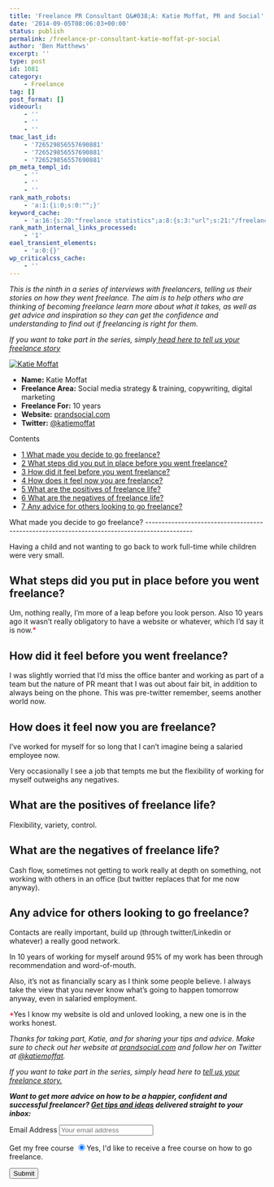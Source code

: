 ```yaml
---
title: 'Freelance PR Consultant Q&#038;A: Katie Moffat, PR and Social'
date: '2014-09-05T08:06:03+00:00'
status: publish
permalink: /freelance-pr-consultant-katie-moffat-pr-social
author: 'Ben Matthews'
excerpt: ''
type: post
id: 1081
category:
    - Freelance
tag: []
post_format: []
videourl:
    - ''
    - ''
    - ''
tmac_last_id:
    - '726529856557690881'
    - '726529856557690881'
    - '726529856557690881'
pm_meta_templ_id:
    - ''
    - ''
    - ''
rank_math_robots:
    - 'a:1:{i:0;s:0:"";}'
keyword_cache:
    - 'a:16:{s:20:"freelance statistics";a:8:{s:3:"url";s:21:"/freelance-statistics";s:5:"times";s:0:"";s:7:"between";s:0:"";s:6:"before";s:0:"";s:5:"after";s:0:"";s:4:"case";N;s:8:"nofollow";N;s:9:"newwindow";N;}s:19:"freelance portfolio";a:8:{s:3:"url";s:30:"/courses/freelance-portfolios/";s:5:"times";s:0:"";s:7:"between";s:0:"";s:6:"before";s:0:"";s:5:"after";s:0:"";s:4:"case";N;s:8:"nofollow";N;s:9:"newwindow";N;}s:19:"accounting software";a:8:{s:3:"url";s:33:"/best-online-accounting-software/";s:5:"times";s:0:"";s:7:"between";s:0:"";s:6:"before";s:0:"";s:5:"after";s:0:"";s:4:"case";N;s:8:"nofollow";N;s:9:"newwindow";N;}s:19:"freelance community";a:8:{s:3:"url";s:20:"/freelance-community";s:5:"times";s:0:"";s:7:"between";s:0:"";s:6:"before";s:0:"";s:5:"after";s:0:"";s:4:"case";N;s:8:"nofollow";N;s:9:"newwindow";N;}s:19:"freelance questions";a:8:{s:3:"url";s:20:"/freelance-community";s:5:"times";s:0:"";s:7:"between";s:0:"";s:6:"before";s:0:"";s:5:"after";s:0:"";s:4:"case";N;s:8:"nofollow";N;s:9:"newwindow";N;}s:18:"freelance expenses";a:8:{s:3:"url";s:19:"/freelance-expenses";s:5:"times";s:0:"";s:7:"between";s:0:"";s:6:"before";s:0:"";s:5:"after";s:0:"";s:4:"case";N;s:8:"nofollow";N;s:9:"newwindow";N;}s:18:"freelance training";a:8:{s:3:"url";s:8:"/courses";s:5:"times";s:0:"";s:7:"between";s:0:"";s:6:"before";s:0:"";s:5:"after";s:0:"";s:4:"case";N;s:8:"nofollow";N;s:9:"newwindow";N;}s:15:"freelance tools";a:8:{s:3:"url";s:21:"/best-freelance-tools";s:5:"times";s:0:"";s:7:"between";s:0:"";s:6:"before";s:0:"";s:5:"after";s:0:"";s:4:"case";N;s:8:"nofollow";N;s:9:"newwindow";N;}s:15:"freelance rates";a:8:{s:3:"url";s:16:"/freelance-rates";s:5:"times";s:0:"";s:7:"between";s:0:"";s:6:"before";s:0:"";s:5:"after";s:0:"";s:4:"case";N;s:8:"nofollow";N;s:9:"newwindow";N;}s:14:"freelance work";a:8:{s:3:"url";s:15:"/freelance-work";s:5:"times";s:0:"";s:7:"between";s:0:"";s:6:"before";s:0:"";s:5:"after";s:0:"";s:4:"case";N;s:8:"nofollow";N;s:9:"newwindow";N;}s:14:"freelance jobs";a:8:{s:3:"url";s:15:"/freelance-jobs";s:5:"times";s:0:"";s:7:"between";s:0:"";s:6:"before";s:0:"";s:5:"after";s:0:"";s:4:"case";N;s:8:"nofollow";N;s:9:"newwindow";N;}s:13:"balance sheet";a:8:{s:3:"url";s:46:"https://freetrain.co/balance-sheet-definition/";s:5:"times";s:0:"";s:7:"between";s:0:"";s:6:"before";s:0:"";s:5:"after";s:0:"";s:4:"case";N;s:8:"nofollow";N;s:9:"newwindow";N;}s:7:"courses";a:8:{s:3:"url";s:8:"/courses";s:5:"times";s:0:"";s:7:"between";s:0:"";s:6:"before";s:0:"";s:5:"after";s:0:"";s:4:"case";N;s:8:"nofollow";N;s:9:"newwindow";N;}s:5:"rates";a:8:{s:3:"url";s:16:"/freelance-rates";s:5:"times";s:0:"";s:7:"between";s:0:"";s:6:"before";s:0:"";s:5:"after";s:0:"";s:4:"case";N;s:8:"nofollow";N;s:9:"newwindow";N;}s:4:"ir35";a:8:{s:3:"url";s:5:"/ir35";s:5:"times";s:0:"";s:7:"between";s:0:"";s:6:"before";s:0:"";s:5:"after";s:0:"";s:4:"case";N;s:8:"nofollow";N;s:9:"newwindow";N;}s:13:"keywords_time";i:1565618868;}'
rank_math_internal_links_processed:
    - '1'
eael_transient_elements:
    - 'a:0:{}'
wp_criticalcss_cache:
    - ''
---
```

*This is the ninth in a series of interviews with freelancers, telling us their stories on how they went freelance. The aim is to help others who are thinking of becoming freelance learn more about what it takes, as well as get advice and inspiration so they can get the confidence and understanding to find out if freelancing is right for them.*

*If you want to take part in the series, simply[ head here to tell us your freelance story](http://benrmatthews.com/2013/07/tell-your-freelance-story-and-help-others-go-freelance/ "How to Go Freelance")*

[![Katie Moffat](http://benrmatthews.com/wp-content/uploads/2014/08/Katie-Moffat.png)](http://prandsocial.com "PR and Social")

- **Name:** Katie Moffat
- **Freelance Area:** Social media strategy &amp; training, copywriting, digital marketing
- **Freelance For:** 10 years
- **Website:** [prandsocial.<wbr></wbr>com](http://prandsocial.com/ "prandsocial.com")
- **Twitter:** [@katiemoffat](http://twitter.com/katiemoffat "@katiemoffat")

<div class="no_bullets" id="toc_container">Contents

- [<span class="toc_number toc_depth_1">1</span> What made you decide to go freelance?](#What_made_you_decide_to_go_freelance)
- [<span class="toc_number toc_depth_1">2</span> What steps did you put in place before you went freelance?](#What_steps_did_you_put_in_place_before_you_went_freelance)
- [<span class="toc_number toc_depth_1">3</span> How did it feel before you went freelance?](#How_did_it_feel_before_you_went_freelance)
- [<span class="toc_number toc_depth_1">4</span> How does it feel now you are freelance?](#How_does_it_feel_now_you_are_freelance)
- [<span class="toc_number toc_depth_1">5</span> What are the positives of freelance life?](#What_are_the_positives_of_freelance_life)
- [<span class="toc_number toc_depth_1">6</span> What are the negatives of freelance life?](#What_are_the_negatives_of_freelance_life)
- [<span class="toc_number toc_depth_1">7</span> Any advice for others looking to go freelance?](#Any_advice_for_others_looking_to_go_freelance)

</div><span id="What_made_you_decide_to_go_freelance">What made you decide to go freelance?</span>
--------------------------------------------------------------------------------------------

Having a child and not wanting to go back to work full-time while children were very small.

<span id="What_steps_did_you_put_in_place_before_you_went_freelance">What steps did you put in place before you went freelance?</span>
--------------------------------------------------------------------------------------------------------------------------------------

Um, nothing really, I’m more of a leap before you look person. Also 10 years ago it wasn’t really obligatory to have a website or whatever, which I’d say it is now.<span style="color: #ff0000;">\*</span>

<span id="How_did_it_feel_before_you_went_freelance">How did it feel before you went freelance?</span>
------------------------------------------------------------------------------------------------------

I was slightly worried that I’d miss the office banter and working as part of a team but the nature of PR meant that I was out about fair bit, in addition to always being on the phone. This was pre-twitter remember, seems another world now.

<span id="How_does_it_feel_now_you_are_freelance">How does it feel now you are freelance?</span>
------------------------------------------------------------------------------------------------

I’ve worked for myself for so long that I can’t imagine being a salaried employee now.

Very occasionally I see a job that tempts me but the flexibility of working for myself outweighs any negatives.

<span id="What_are_the_positives_of_freelance_life">What are the positives of freelance life?</span>
----------------------------------------------------------------------------------------------------

Flexibility, variety, control.

<span id="What_are_the_negatives_of_freelance_life">What are the negatives of freelance life?</span>
----------------------------------------------------------------------------------------------------

Cash flow, sometimes not getting to work really at depth on something, not working with others in an office (but twitter replaces that for me now anyway).

<span id="Any_advice_for_others_looking_to_go_freelance">Any advice for others looking to go freelance?</span>
--------------------------------------------------------------------------------------------------------------

Contacts are really important, build up (through twitter/Linkedin or whatever) a really good network.

In 10 years of working for myself around 95% of my work has been through recommendation and word-of-mouth.

Also, it’s not as financially scary as I think some people believe. I always take the view that you never know what’s going to happen tomorrow anyway, even in salaried employment.

<span style="color: #ff0000;">\*</span>Yes I know my website is old and unloved looking, a new one is in the works honest.

*Thanks for taking part, Katie, and for sharing your tips and advice. Make sure to check out her website at [prandsocial.com](http://prandsocial.com "Pr and Social") and follow her on Twitter at [@katiemoffat](http://twitter.com/katiemoffat "@katiemoffat").*

*If you want to take part in the series, simply head here to [tell us your freelance story.](http://benrmatthews.com/2013/07/tell-your-freelance-story-and-help-others-go-freelance/ "Tell us your freelance story")*

***Want to get more advice on how to be a happier, confident and successful freelancer? [Get tips and ideas](http://eepurl.com/0UZsf) delivered straight to your inbox:***

<script>(function() {
	window.mc4wp = window.mc4wp || {
		listeners: [],
		forms: {
			on: function(evt, cb) {
				window.mc4wp.listeners.push(
					{
						event   : evt,
						callback: cb
					}
				);
			}
		}
	}
})();
</script>

<form class="mc4wp-form mc4wp-form-1526 mc4wp-form-theme mc4wp-form-theme-red" data-id="1526" data-name="Default sign-up form" id="mc4wp-form-26" method="post"><div class="mc4wp-form-fields"> <label>Email Address</label> <input name="EMAIL" placeholder="Your email address" required="" type="email"></input>

 <label>Get my free course</label> <label> <input checked="checked" name="MMERGE1" type="radio" value="Yes, I'd like to receive a free 30 day course on how to go freelance."></input><span>Yes, I'd like to receive a free course on how to go freelance.</span> </label>

 <input type="submit" value="Submit"></input>

 </div><label style="display: none !important;">Leave this field empty if you're human: <input autocomplete="off" name="_mc4wp_honeypot" tabindex="-1" type="text" value=""></input></label><input name="_mc4wp_timestamp" type="hidden" value="1617708154"></input><input name="_mc4wp_form_id" type="hidden" value="1526"></input><input name="_mc4wp_form_element_id" type="hidden" value="mc4wp-form-26"></input><div class="mc4wp-response"></div></form>